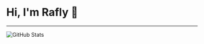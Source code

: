 # Hi, I'm Rafly 👋

---

![GitHub Stats](https://github-readme-stats.vercel.app/api?username=flywzen&show_icons=true&theme=dark)

